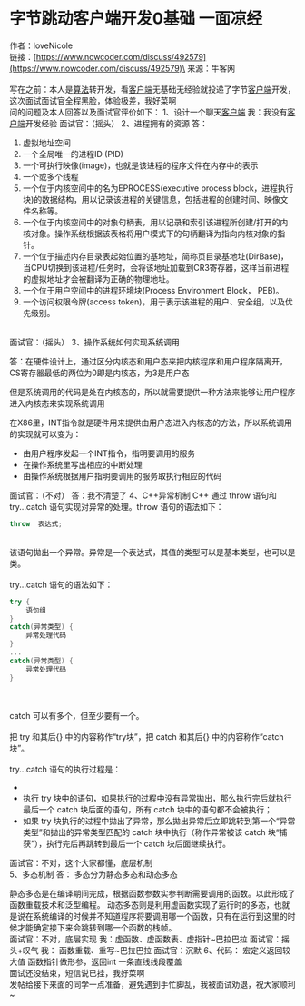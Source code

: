 # 字节跳动客户端开发0基础 一面凉经

作者：loveNicole\
链接：[https://www.nowcoder.com/discuss/492579](https://www.nowcoder.com/discuss/492579)\
来源：牛客网\
\
写在之前：本人是[算法](https://app.gitbook.com/jump/super-jump/word?word=%E7%AE%97%E6%B3%95)转开发，看[客户端](https://app.gitbook.com/jump/super-jump/word?word=%E5%AE%A2%E6%88%B7%E7%AB%AF)无基础无经验就投递了字节[客户端](https://app.gitbook.com/jump/super-jump/word?word=%E5%AE%A2%E6%88%B7%E7%AB%AF)开发，这次面试面试官全程黑脸，体验极差，我好菜啊\
 问的问题及本人回答以及面试官评价如下： 1、设计一个聊天[客户端](https://app.gitbook.com/jump/super-jump/word?word=%E5%AE%A2%E6%88%B7%E7%AB%AF) 我：我没有[客户端](https://app.gitbook.com/jump/super-jump/word?word=%E5%AE%A2%E6%88%B7%E7%AB%AF)开发经验 面试官：（摇头） 2、进程拥有的资源 答：

1.  虚拟地址空间
2.  一个全局唯一的进程ID (PID)
3.  一个可执行映像(image)，也就是该进程的程序文件在内存中的表示
4.  一个或多个线程
5.  一个位于内核空间中的名为EPROCESS(executive process block，进程执行块)的数据结构，用以记录该进程的关键信息，包括进程的创建时间、映像文件名称等。
6.  一个位于内核空间中的对象句柄表，用以记录和索引该进程所创建/打开的内核对象。操作系统根据该表格将用户模式下的句柄翻译为指向内核对象的指针。
7.  一个位于描述内存目录表起始位置的基地址，简称页目录基地址(DirBase)，当CPU切换到该进程/任务时，会将该地址加载到CR3寄存器，这样当前进程的虚拟地址才会被翻译为正确的物理地址。
8.  一个位于用户空间中的进程环境块(Process Environment Block， PEB)。
9.  一个访问权限令牌(access token)，用于表示该进程的用户、安全组，以及优先级别。

\
 面试官：（摇头） 3、操作系统如何实现系统调用

 答：在硬件设计上，通过区分内核态和用户态来把内核程序和用户程序隔离开，CS寄存器最低的两位为0即是内核态，为3是用户态

 但是系统调用的代码是处在内核态的，所以就需要提供一种方法来能够让用户程序进入内核态来实现系统调用

 在X86里，INT指令就是硬件用来提供由用户态进入内核态的方法，所以系统调用的实现就可以变为：

*  由用户程序发起一个INT指令，指明要调用的服务
*  在操作系统里写出相应的中断处理
*  由操作系统根据用户指明要调用的服务取执行相应的代码

 面试官：（不对） 答：我不清楚了 4、C++异常机制 C++ 通过 throw 语句和 try...catch 语句实现对异常的处理。throw 语句的语法如下：

```cpp
throw  表达式;
```

\
 该语句拋出一个异常。异常是一个表达式，其值的类型可以是基本类型，也可以是类。\
\
 try...catch 语句的语法如下：

```cpp
try {
    语句组
}
catch(异常类型) {
    异常处理代码
}
...
catch(异常类型) {
    异常处理代码
}
```

\
\
catch 可以有多个，但至少要有一个。\
\
 把 try 和其后{} 中的内容称作“try块”，把 catch 和其后{} 中的内容称作“catch块”。\
\
 try...catch 语句的执行过程是：

*
*  执行 try 块中的语句，如果执行的过程中没有异常拋出，那么执行完后就执行最后一个 catch 块后面的语句，所有 catch 块中的语句都不会被执行；
*  如果 try 块执行的过程中拋出了异常，那么拋出异常后立即跳转到第一个“异常类型”和拋出的异常类型匹配的 catch 块中执行（称作异常被该 catch 块“捕获”），执行完后再跳转到最后一个 catch 块后面继续执行。

 面试官：不对，这个大家都懂，底层机制\
 5、多态机制 答： 多态分为静态多态和动态多态

 静态多态是在编译期间完成，根据函数参数实参判断需要调用的函数。以此形成了函数重载技术和泛型编程。 动态多态则是利用虚函数实现了运行时的多态，也就是说在系统编译的时候并不知道程序将要调用哪一个函数，只有在运行到这里的时候才能确定接下来会跳转到哪一个函数的栈帧。\
 面试官：不对，底层实现 我：虚函数、虚函数表、虚指针\~巴拉巴拉 面试官：摇头+叹气 我： 函数重载、重写\~巴拉巴拉 面试官：沉默 6、代码： 宏定义返回较大值 函数指针做形参，返回int 一条直线线段覆盖\
 面试还没结束，短信说已挂，我好菜啊\
 发帖给接下来面的同学一点准备，避免遇到手忙脚乱，我被面试劝退，祝大家顺利\~
